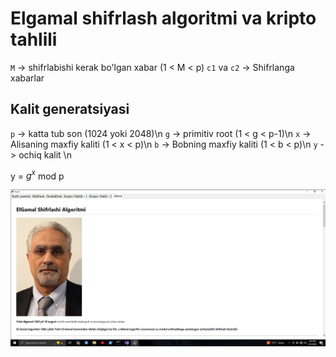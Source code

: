 # Elgamal shifrlash algoritmi va kripto tahlili


`M` -> shifrlabishi kerak bo'lgan xabar (1 < M < p)
`c1` va `c2` -> Shifrlanga xabarlar


## Kalit generatsiyasi

`p` -> katta tub son (1024 yoki 2048)\n
`g` -> primitiv root (1 < g < p-1)\n
`x` -> Alisaning maxfiy kaliti (1 < x < p)\n
`b` -> Bobning maxfiy kaliti (1 < b < p)\n
`y` -> ochiq kalit \n

y = $g^x$ mod p


![](about.png)

